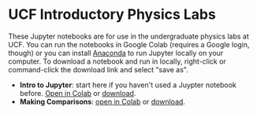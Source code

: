 # UCF Introductory Physics Labs
These Jupyter notebooks are for use in the undergraduate physics labs at UCF. You can run the notebooks in Google Colab (requires a Google login, though) or you can install [Anaconda](https://www.anaconda.com/products/individual) to run Jupyter locally on your computer. To download a notebook and run in locally, right-click or command-click the download link and select "save as".  
  
- **Intro to Jupyter**: start here if you haven't used a Juypter notebook before. [Open in Colab](https://colab.research.google.com/github/adamlamee/UCF_labs/blob/master/intro.ipynb) or [download](https://github.com/adamlamee/UCF_labs/raw/master/intro.ipynb).  
- **Making Comparisons**: [open in Colab](https://colab.research.google.com/github/adamlamee/UCF_labs/blob/master/making_comparisons.ipynb) or [download](https://github.com/adamlamee/UCF_labs/raw/master/making_comparisons.ipynb).  

